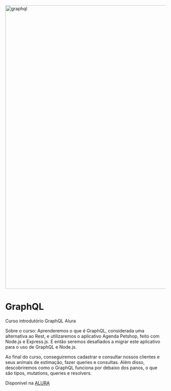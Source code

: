 
<img width="890" alt="graphql" src="https://user-images.githubusercontent.com/61892998/100355434-8110d880-2fd0-11eb-89e3-58d629e878e0.png">


# GraphQL
 Curso introdutório GraphQL Alura

Sobre o curso: Aprenderemos o que é GraphQL, considerada uma alternativa ao Rest, e utilizaremos o aplicativo Agenda Petshop, feito com Node.js e Express.js. E então seremos desafiados a migrar este aplicativo para o uso de GraphQL e Node.js.

Ao final do curso, conseguiremos cadastrar e consultar nossos clientes e seus animais de estimação, fazer queries e consultas. Além disso, descobriremos como o GraphQL funciona por debaixo dos panos, o que são tipos, mutations, queries e resolvers.

Disponivel na [ALURA](https://www.alura.com.br/curso-online-graphql)
